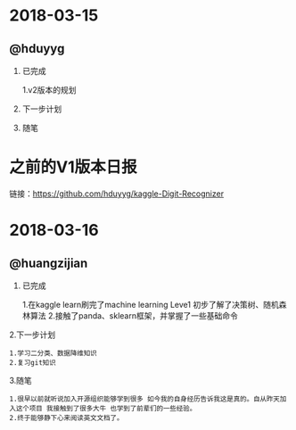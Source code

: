 # 2018-03-15

## @hduyyg

1.  已完成

    1.v2版本的规划

2.  下一步计划

3.  随笔


# 之前的V1版本日报

链接：https://github.com/hduyyg/kaggle-Digit-Recognizer

# 2018-03-16
  
## @huangzijian

1.  已完成

	1.在kaggle learn刷完了machine learning Leve1 初步了解了决策树、随机森林算法
	2.接触了panda、sklearn框架，并掌握了一些基础命令

2.下一步计划
	
	1.学习二分类、数据降维知识
	2.复习git知识

3.随笔
		
	1.很早以前就听说加入开源组织能够学到很多 如今我的自身经历告诉我这是真的。自从昨天加入这个项目 我接触到了很多大牛 也学到了前辈们的一些经验。
	2.终于能够静下心来阅读英文文档了。
